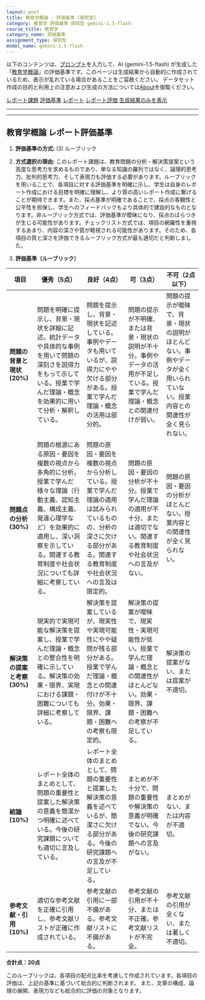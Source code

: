 ```yaml
---
layout: post
title: 教育学概論 - 評価基準 (探究型)
category: 教育学 評価基準 探究型 gemini-1.5-flash
course_title: 教育学
category_name: 評価基準
assignment_type: 探究型
model_name: gemini-1.5-flash
---
```


以下のコンテンツは、[プロンプト](https://github.com/takedatoshiyuki/synthetic_assignments/tree/main/generated/教育学/gemini-1.5-flash/prompt_評価基準-探究型.md)を入力して、AI (gemini-1.5-flash) が生成した「[教育学概論](/contents/教育学/)」の評価基準です。このページは生成結果から自動的に作成されているため、表示が乱れている場合があることをご容赦ください。
データセット作成の目的と利用上の注意および生成の方法については[About](/About)を御覧ください。

[レポート課題](../レポート課題-探究型)
[評価基準](../評価基準-探究型)
[レポート](../レポート-探究型)
[レポート評価](../レポート評価-探究型)
[生成結果のみを表示](https://github.com/takedatoshiyuki/synthetic_assignments/tree/main/generated/教育学/gemini-1.5-flash/評価基準-探究型.md)
  

***
***
  
## 教育学概論 レポート評価基準

1. **評価基準の方式:** (3) ルーブリック

2. **方式選択の理由:** このレポート課題は、教育問題の分析・解決策提案という高度な思考力を求めるものであり、単なる知識の羅列ではなく、論理的思考力、批判的思考力、そして表現力も評価する必要があります。ルーブリックを用いることで、各項目に対する評価基準を明確に示し、学生は自身のレポート作成における目標を明確に理解し、より質の高いレポート作成に繋げることが期待できます。また、採点基準が明確であることで、採点の客観性と公平性を担保し、学生へのフィードバックもより具体的で建設的なものとなります。非ルーブリック方式では、評価基準が曖昧になり、採点のばらつきが生じる可能性があります。チェックリスト方式では、項目の網羅性を重視するあまり、内容の深さや質が軽視される可能性があります。そのため、各項目の質と深さを評価できるルーブリック方式が最も適切だと判断しました。


3. **評価基準（ルーブリック）**

| 項目 | 優秀（5点） | 良好（4点） | 可（3点） | 不可（2点以下） |
|---|---|---|---|---|
| **問題の背景と現状 (20%)** | 問題を明確に提示し、背景・現状を詳細に記述。統計データや具体的な事例を用いて問題の深刻さを説得力をもって示している。授業で学んだ理論・概念を効果的に用いて分析・解釈している。 | 問題を提示し、背景・現状を記述している。事例やデータも用いているが、説得力にやや欠ける部分がある。授業で学んだ理論・概念の活用は部分的。 | 問題の提示が不明確、または背景・現状の説明が不十分。事例やデータの活用が不足している。授業で学んだ理論・概念との関連付けが弱い。 | 問題の提示が曖昧で、背景・現状の説明がほとんどない。事例やデータが全く用いられていない。授業内容との関連性が全く見られない。 |
| **問題点の分析 (30%)** | 問題の根源にある原因・要因を複数の視点から多角的に分析。授業で学んだ様々な理論（行動主義、認知主義、構成主義、発達心理学など）を効果的に適用し、深い洞察を示している。関連する教育制度や社会状況についても詳細に考察している。 | 問題の原因・要因を複数の視点から分析している。授業で学んだ理論の適用は試みられているものの、分析の深さに欠ける部分がある。関連する教育制度や社会状況への言及は限定的。 | 問題の原因・要因の分析が不十分。授業で学んだ理論の適用が不十分、または適切でない。関連する教育制度や社会状況への言及がない。 | 問題の原因・要因の分析がほとんどない。授業内容との関連性が全く見られない。 |
| **解決策の提案と考察 (30%)** | 現実的で実現可能な解決策を提案し、授業で学んだ理論・概念との整合性を明確に示している。解決策の効果・限界、実現における課題・困難についても詳細に考察している。 | 解決策を提案しているが、現実性や実現可能性にやや疑問が残る部分がある。授業で学んだ理論・概念との関連付けが不十分。効果・限界、課題・困難への考察も限定的。 | 解決策の提案が曖昧で、現実性・実現可能性が低い。授業で学んだ理論・概念との関連性がほとんどない。効果・限界、課題・困難への考察が不足している。 | 解決策の提案がない、または提案が不適切。 |
| **結論 (10%)** | レポート全体のまとめとして、問題の重要性と提案した解決策の意義を簡潔かつ明確に述べている。今後の研究課題についても適切に言及している。 | レポート全体のまとめとして、問題の重要性と提案した解決策の意義を述べているが、簡潔さに欠ける部分がある。今後の研究課題への言及が不足している。 | まとめが不十分で、問題の重要性や解決策の意義が明確でない。今後の研究課題への言及がない。 | まとめがない、または内容が不適切。 |
| **参考文献・引用 (10%)** | 適切な参考文献を正確に引用し、参考文献リストが正確に作成されている。 | 参考文献の引用に一部不備がある。参考文献リストに不備がある。 | 参考文献の引用が不十分、または不正確。参考文献リストが不完全。 | 参考文献の引用が全くない、または著しく不適切。 |


**合計点：20点**

このルーブリックは、各項目の配点比率を考慮して作成されています。各項目の評価は、上記の基準に基づいて総合的に判断されます。  また、文章の構成、論理の展開、表現力なども総合的に評価の対象となります。
